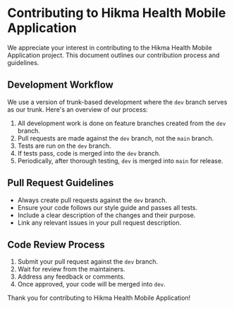 # Contributing to Hikma Health Mobile Application

We appreciate your interest in contributing to the Hikma Health Mobile Application project. This document outlines our contribution process and guidelines.

## Development Workflow

We use a version of trunk-based development where the `dev` branch serves as our trunk. Here's an overview of our process:

1. All development work is done on feature branches created from the `dev` branch.
2. Pull requests are made against the `dev` branch, not the `main` branch.
3. Tests are run on the `dev` branch.
4. If tests pass, code is merged into the `dev` branch.
5. Periodically, after thorough testing, `dev` is merged into `main` for release.

## Pull Request Guidelines

- Always create pull requests against the `dev` branch.
- Ensure your code follows our style guide and passes all tests.
- Include a clear description of the changes and their purpose.
- Link any relevant issues in your pull request description.

## Code Review Process

1. Submit your pull request against the `dev` branch.
2. Wait for review from the maintainers.
3. Address any feedback or comments.
4. Once approved, your code will be merged into `dev`.

Thank you for contributing to Hikma Health Mobile Application!
